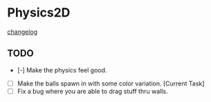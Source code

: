 # Physics2D

[changelog](CHANGELOG.MD)

## TODO

- [-] Make the physics feel good.
- [ ] Make the balls spawn in with some color variation.        [Current Task]
- [ ] Fix a bug where you are able to drag stuff thru walls.
